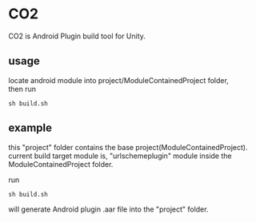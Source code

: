 # CO2

CO2 is Android Plugin build tool for Unity.

## usage

locate android module into project/ModuleContainedProject folder,  
then run 

	sh build.sh



## example

this "project" folder contains the base project(ModuleContainedProject).  
current build target module is, "urlschemeplugin" module inside the ModuleContainedProject folder.

run 

	sh build.sh 

will generate Android plugin .aar file into the "project" folder.